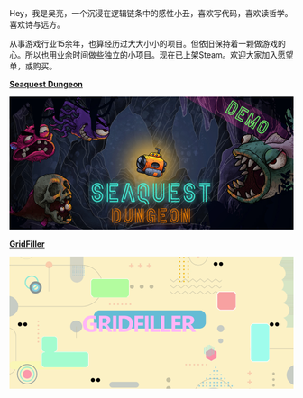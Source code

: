 Hey，我是吴亮，一个沉浸在逻辑链条中的感性小丑，喜欢写代码，喜欢读哲学。喜欢诗与远方。

从事游戏行业15余年，也算经历过大大小小的项目。但依旧保持着一颗做游戏的心。所以也用业余时间做些独立的小项目。现在已上架Steam。欢迎大家加入愿望单，或购买。

[**Seaquest Dungeon**](https://store.steampowered.com/app/3157890/SeaQuestDungeon/)

![](/uploads/920x430-demo-形象图片.jpg)

[**GridFiller**](https://store.steampowered.com/app/3481670/GridFiller/)

![](/uploads/920x430-形象图片.png)

#####